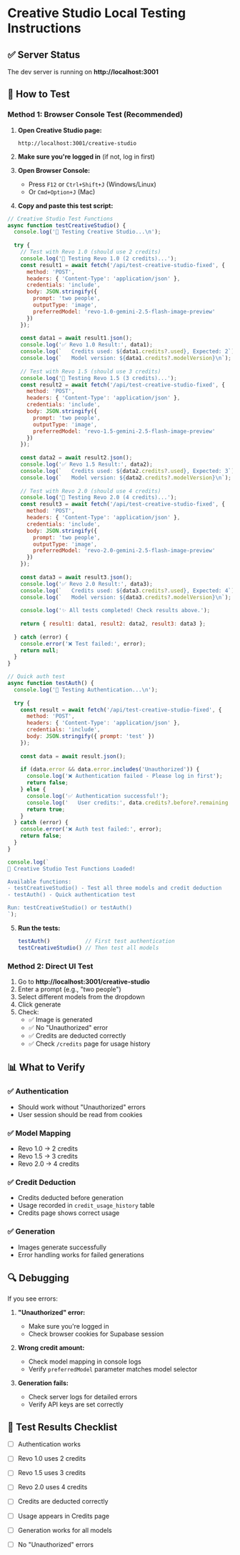 # Creative Studio Local Testing Instructions

## ✅ Server Status
The dev server is running on **http://localhost:3001**

## 🧪 How to Test

### Method 1: Browser Console Test (Recommended)

1. **Open Creative Studio page:**
   ```
   http://localhost:3001/creative-studio
   ```

2. **Make sure you're logged in** (if not, log in first)

3. **Open Browser Console:**
   - Press `F12` or `Ctrl+Shift+J` (Windows/Linux)
   - Or `Cmd+Option+J` (Mac)

4. **Copy and paste this test script:**

```javascript
// Creative Studio Test Functions
async function testCreativeStudio() {
  console.log('🧪 Testing Creative Studio...\n');
  
  try {
    // Test with Revo 1.0 (should use 2 credits)
    console.log('📝 Testing Revo 1.0 (2 credits)...');
    const result1 = await fetch('/api/test-creative-studio-fixed', {
      method: 'POST',
      headers: { 'Content-Type': 'application/json' },
      credentials: 'include',
      body: JSON.stringify({
        prompt: 'two people',
        outputType: 'image',
        preferredModel: 'revo-1.0-gemini-2.5-flash-image-preview'
      })
    });
    
    const data1 = await result1.json();
    console.log('✅ Revo 1.0 Result:', data1);
    console.log(`   Credits used: ${data1.credits?.used}, Expected: 2`);
    console.log(`   Model version: ${data1.credits?.modelVersion}\n`);
    
    // Test with Revo 1.5 (should use 3 credits)
    console.log('📝 Testing Revo 1.5 (3 credits)...');
    const result2 = await fetch('/api/test-creative-studio-fixed', {
      method: 'POST',
      headers: { 'Content-Type': 'application/json' },
      credentials: 'include',
      body: JSON.stringify({
        prompt: 'two people',
        outputType: 'image',
        preferredModel: 'revo-1.5-gemini-2.5-flash-image-preview'
      })
    });
    
    const data2 = await result2.json();
    console.log('✅ Revo 1.5 Result:', data2);
    console.log(`   Credits used: ${data2.credits?.used}, Expected: 3`);
    console.log(`   Model version: ${data2.credits?.modelVersion}\n`);
    
    // Test with Revo 2.0 (should use 4 credits)
    console.log('📝 Testing Revo 2.0 (4 credits)...');
    const result3 = await fetch('/api/test-creative-studio-fixed', {
      method: 'POST',
      headers: { 'Content-Type': 'application/json' },
      credentials: 'include',
      body: JSON.stringify({
        prompt: 'two people',
        outputType: 'image',
        preferredModel: 'revo-2.0-gemini-2.5-flash-image-preview'
      })
    });
    
    const data3 = await result3.json();
    console.log('✅ Revo 2.0 Result:', data3);
    console.log(`   Credits used: ${data3.credits?.used}, Expected: 4`);
    console.log(`   Model version: ${data3.credits?.modelVersion}\n`);
    
    console.log('✨ All tests completed! Check results above.');
    
    return { result1: data1, result2: data2, result3: data3 };
    
  } catch (error) {
    console.error('❌ Test failed:', error);
    return null;
  }
}

// Quick auth test
async function testAuth() {
  console.log('🔐 Testing Authentication...\n');
  
  try {
    const result = await fetch('/api/test-creative-studio-fixed', {
      method: 'POST',
      headers: { 'Content-Type': 'application/json' },
      credentials: 'include',
      body: JSON.stringify({ prompt: 'test' })
    });
    
    const data = await result.json();
    
    if (data.error && data.error.includes('Unauthorized')) {
      console.log('❌ Authentication failed - Please log in first');
      return false;
    } else {
      console.log('✅ Authentication successful!');
      console.log('   User credits:', data.credits?.before?.remaining || 'N/A');
      return true;
    }
  } catch (error) {
    console.error('❌ Auth test failed:', error);
    return false;
  }
}

console.log(`
🧪 Creative Studio Test Functions Loaded!

Available functions:
- testCreativeStudio() - Test all three models and credit deduction
- testAuth() - Quick authentication test

Run: testCreativeStudio() or testAuth()
`);
```

5. **Run the tests:**
   ```javascript
   testAuth()           // First test authentication
   testCreativeStudio() // Then test all models
   ```

### Method 2: Direct UI Test

1. Go to **http://localhost:3001/creative-studio**
2. Enter a prompt (e.g., "two people")
3. Select different models from the dropdown
4. Click generate
5. Check:
   - ✅ Image is generated
   - ✅ No "Unauthorized" error
   - ✅ Credits are deducted correctly
   - ✅ Check `/credits` page for usage history

## 📊 What to Verify

### ✅ Authentication
- Should work without "Unauthorized" errors
- User session should be read from cookies

### ✅ Model Mapping
- Revo 1.0 → 2 credits
- Revo 1.5 → 3 credits
- Revo 2.0 → 4 credits

### ✅ Credit Deduction
- Credits deducted before generation
- Usage recorded in `credit_usage_history` table
- Credits page shows correct usage

### ✅ Generation
- Images generate successfully
- Error handling works for failed generations

## 🔍 Debugging

If you see errors:

1. **"Unauthorized" error:**
   - Make sure you're logged in
   - Check browser cookies for Supabase session

2. **Wrong credit amount:**
   - Check model mapping in console logs
   - Verify `preferredModel` parameter matches model selector

3. **Generation fails:**
   - Check server logs for detailed errors
   - Verify API keys are set correctly

## 📝 Test Results Checklist

- [ ] Authentication works
- [ ] Revo 1.0 uses 2 credits
- [ ] Revo 1.5 uses 3 credits
- [ ] Revo 2.0 uses 4 credits
- [ ] Credits are deducted correctly
- [ ] Usage appears in Credits page
- [ ] Generation works for all models
- [ ] No "Unauthorized" errors

